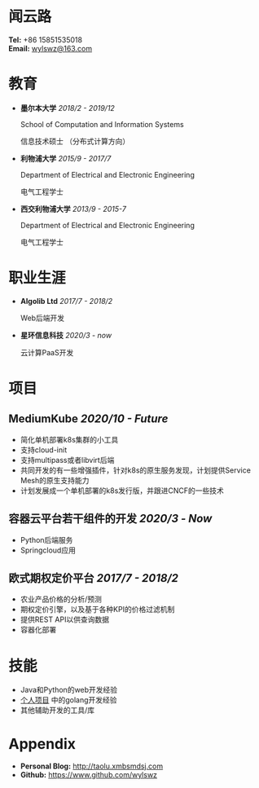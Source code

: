<!-- font: frutiger -->

# 闻云路
**Tel:** +86 15851535018   
**Email:** wylswz@163.com

# 教育
- **墨尔本大学**
    *2018/2 - 2019/12*

    School of Computation and Information Systems

    信息技术硕士 （分布式计算方向）

- **利物浦大学**
    *2015/9 - 2017/7*

    Department of Electrical and Electronic Engineering

    电气工程学士


- **西交利物浦大学**
    *2013/9 - 2015-7*

    Department of Electrical and Electronic Engineering

    电气工程学士

# 职业生涯

- **Algolib Ltd** *2017/7 - 2018/2*
  
  Web后端开发

- **星环信息科技** *2020/3 - now*

  云计算PaaS开发


# 项目

## MediumKube *2020/10 - Future*
  - 简化单机部署k8s集群的小工具
  - 支持cloud-init
  - 支持multipass或者libvirt后端
  - 共同开发的有一些增强插件，针对k8s的原生服务发现，计划提供Service Mesh的原生支持能力
  - 计划发展成一个单机部署的k8s发行版，并跟进CNCF的一些技术

## 容器云平台若干组件的开发 *2020/3 - Now*
  - Python后端服务
  - Springcloud应用

<!-- ## Sentiment analysis of social network *2019/2 - 2019/4*

  - *Applied Spark map reduce for data cleaning
  - *Social media data harvesting
  - Data consistency and availability using CouchDB cluster
  - Container orchestration with docker swarm
  - Automation using Ansible and openstack cloud
  - Load balanced and scalable web app for data visualization -->

## 欧式期权定价平台 *2017/7 - 2018/2*
  
  - 农业产品价格的分析/预测
  - 期权定价引擎，以及基于各种KPI的价格过滤机制
  - 提供REST API以供查询数据
  - 容器化部署
<!-- 

## Article recommendation system based on latent semantic analysis *2017/1 - 2017/4*
  - Data harvesting from wikipedia
  - Apply different approaches of topic modelling (LSA, LDA)
  - Distance based content recpmmendation using KNN search -->


# 技能
- Java和Python的web开发经验
- [个人项目](https://github.com/6BD-org) 中的golang开发经验
- 其他辅助开发的工具/库


# Appendix
- **Personal Blog:** http://taolu.xmbsmdsj.com 
- **Github:** https://www.github.com/wylswz